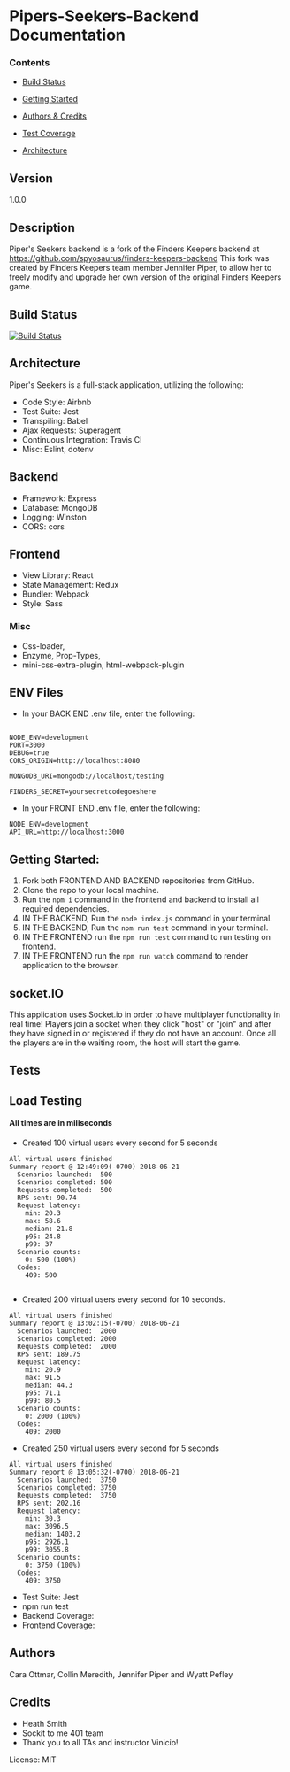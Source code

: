 # Pipers-Seekers-Backend Documentation
### Contents
* [Build Status](#Build-Status)

* [Getting Started](#getting-started)
* [Authors & Credits](#Authors)
* [Test Coverage](#Tests)
* [Architecture](##Architecture)

## Version

1.0.0

## Description
Piper's Seekers backend is a fork of the Finders Keepers backend at  https://github.com/spyosaurus/finders-keepers-backend
This fork was created by Finders Keepers team member Jennifer Piper, to allow her to freely modify and upgrade her own version of the original Finders Keepers game.

## Build Status
[![Build Status](https://travis-ci.org/jenwill-pipers-seekers-backend.svg?branch=master)](https://travis-ci.org/jenwill-pipers-seekers-backend)


## Architecture
Piper's Seekers is a full-stack application, utilizing the following:

- Code Style: Airbnb
- Test Suite: Jest
- Transpiling: Babel
- Ajax Requests: Superagent
- Continuous Integration: Travis CI
- Misc: Eslint, dotenv
## Backend
- Framework: Express
- Database: MongoDB
- Logging: Winston
- CORS: cors

## Frontend
- View Library: React
- State Management: Redux
- Bundler: Webpack
- Style: Sass
### Misc 
- Css-loader,
- Enzyme, Prop-Types,
- mini-css-extra-plugin, html-webpack-plugin


## ENV Files
- In your BACK END .env file, enter the following:
```

NODE_ENV=development
PORT=3000
DEBUG=true
CORS_ORIGIN=http://localhost:8080

MONGODB_URI=mongodb://localhost/testing

FINDERS_SECRET=yoursecretcodegoeshere
```
- In your FRONT END .env file, enter the following:
```
NODE_ENV=development
API_URL=http://localhost:3000
```

## Getting Started:
1. Fork both FRONTEND AND BACKEND repositories from GitHub.
2. Clone the repo to your local machine.
3. Run the ```npm i``` command in the frontend and backend to install all required dependencies.
4. IN THE BACKEND, Run the ```node index.js``` command in your terminal.
5. IN THE BACKEND, Run the ```npm run test``` command in your terminal.
6. IN THE FRONTEND run the ```npm run test``` command to run testing on frontend.
7. IN THE FRONTEND run the ```npm run watch``` command to render application to the browser. 

## socket.IO
This application uses Socket.io in order to have multiplayer functionality in real time!
Players join a socket when they click "host" or "join" and after they have signed in or registered if they do not have an account. Once all the players are in the waiting room, the host will start the game.

## Tests
## Load Testing
####  All times are in miliseconds
 - Created 100 virtual users every second for 5 seconds
```
All virtual users finished
Summary report @ 12:49:09(-0700) 2018-06-21
  Scenarios launched:  500
  Scenarios completed: 500
  Requests completed:  500
  RPS sent: 90.74
  Request latency:
    min: 20.3
    max: 58.6
    median: 21.8
    p95: 24.8
    p99: 37
  Scenario counts:
    0: 500 (100%)
  Codes:
    409: 500
    
```
- Created 200 virtual users every second for 10 seconds.
```
All virtual users finished
Summary report @ 13:02:15(-0700) 2018-06-21
  Scenarios launched:  2000
  Scenarios completed: 2000
  Requests completed:  2000
  RPS sent: 189.75
  Request latency:
    min: 20.9
    max: 91.5
    median: 44.3
    p95: 71.1
    p99: 80.5
  Scenario counts:
    0: 2000 (100%)
  Codes:
    409: 2000
```
- Created 250 virtual users every second for 5 seconds
```
All virtual users finished
Summary report @ 13:05:32(-0700) 2018-06-21
  Scenarios launched:  3750
  Scenarios completed: 3750
  Requests completed:  3750
  RPS sent: 202.16
  Request latency:
    min: 30.3
    max: 3096.5
    median: 1403.2
    p95: 2926.1
    p99: 3055.8
  Scenario counts:
    0: 3750 (100%)
  Codes:
    409: 3750
```
- Test Suite: Jest
- npm run test
- Backend Coverage:
- Frontend Coverage:

## Authors

Cara Ottmar, Collin Meredith, Jennifer Piper and Wyatt Pefley

## Credits 
- Heath Smith
- Sockit to me 401 team
- Thank you to all TAs and instructor Vinicio!

License: MIT